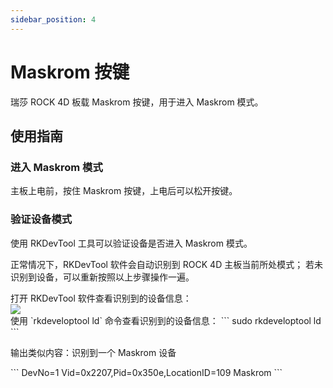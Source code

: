 ```yaml
---
sidebar_position: 4
---
```


# Maskrom 按键

瑞莎 ROCK 4D 板载 Maskrom 按键，用于进入 Maskrom 模式。

## 使用指南

### 进入 Maskrom 模式

主板上电前，按住 Maskrom 按键，上电后可以松开按键。

### 验证设备模式

使用 RKDevTool 工具可以验证设备是否进入 Maskrom 模式。

正常情况下，RKDevTool 软件会自动识别到 ROCK 4D 主板当前所处模式； 若未识别到设备，可以重新按照以上步骤操作一遍。

<Tabs queryString="maskrom-display">

<TabItem value="Windows">
打开 RKDevTool 软件查看识别到的设备信息：
<div style={{textAlign: 'center'}}>
<img src="/img/rock4/4d/maskrom-mode.webp" style={{width: '100%', maxWidth: '1200px'}} />
</div>

</TabItem>

<TabItem value="PC">
使用 `rkdeveloptool ld` 命令查看识别到的设备信息：
<NewCodeBlock tip="PC-Host$" type="host">
```
sudo rkdeveloptool ld
```
</NewCodeBlock>

输出类似内容：识别到一个 Maskrom 设备

<NewCodeBlock tip="PC-Host$" type="host">
```
DevNo=1	Vid=0x2207,Pid=0x350e,LocationID=109 Maskrom
```
</NewCodeBlock>

</TabItem>

</Tabs>
